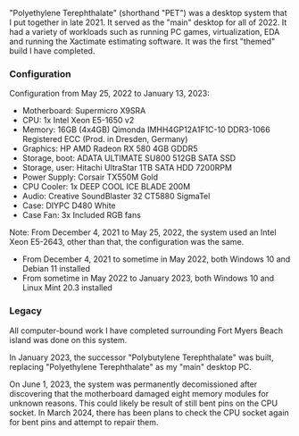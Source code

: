"Polyethylene Terephthalate" (shorthand "PET") was a desktop system that I put together in late 2021. It served as the "main" desktop for all of 2022. It had a variety of workloads such as running PC games, virtualization, EDA and running the Xactimate estimating software. It was the first "themed" build I have completed.

### Configuration

Configuration from May 25, 2022 to January 13, 2023:

- Motherboard: Supermicro X9SRA
- CPU: 1x Intel Xeon E5-1650 v2
- Memory: 16GB (4x4GB) Qimonda IMHH4GP12A1F1C-10 DDR3-1066 Registered ECC (Prod. in Dresden, Germany)
- Graphics: HP AMD Radeon RX 580 4GB GDDR5
- Storage, boot: ADATA ULTIMATE SU800 512GB SATA SSD
- Storage, user: Hitachi UltraStar 1TB SATA HDD 7200RPM
- Power Supply: Corsair TX550M Gold
- CPU Cooler: 1x DEEP COOL ICE BLADE 200M
- Audio: Creative SoundBlaster 32 CT5880 SigmaTel
- Case: DIYPC D480 White
- Case Fan: 3x Included RGB fans

Note: From December 4, 2021 to May 25, 2022, the system used an Intel Xeon E5-2643, other than that, the configuration was the same.

- From December 4, 2021 to sometime in May 2022, both Windows 10 and Debian 11 installed
- From sometime in May 2022 to January 2023, both Windows 10 and Linux Mint 20.3 installed

### Legacy
All computer-bound work I have completed surrounding Fort Myers Beach island was done on this system.

In January 2023, the successor "Polybutylene Terephthalate" was built, replacing "Polyethylene Terephthalate" as my "main" desktop PC.

On June 1, 2023, the system was permanently decomissioned after discovering that the motherboard damaged eight memory modules for unknown reasons. This could likely be result of still bent pins on the CPU socket. In March 2024, there has been plans to check the CPU socket again for bent pins and attempt to repair them.